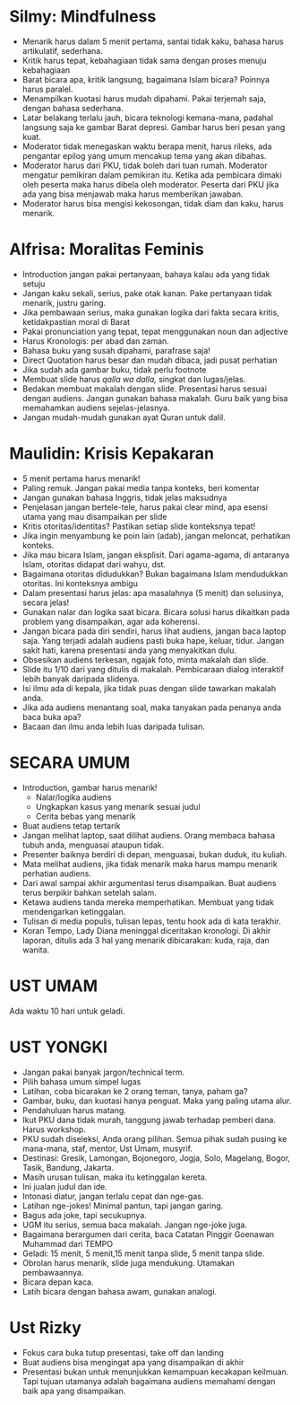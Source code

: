 # Silmy: Mindfulness
- Menarik harus dalam 5 menit pertama, santai tidak kaku, bahasa harus artikulatif, sederhana. 
- Kritik harus tepat, kebahagiaan tidak sama dengan proses menuju kebahagiaan
- Barat bicara apa, kritik langsung, bagaimana Islam bicara? Poinnya harus paralel.
- Menampilkan kuotasi harus mudah dipahami. Pakai terjemah saja, dengan bahasa sederhana.
- Latar belakang terlalu jauh, bicara teknologi kemana-mana, padahal langsung saja ke gambar Barat depresi. Gambar harus beri pesan yang kuat.
- Moderator tidak menegaskan waktu berapa menit, harus rileks, ada pengantar epilog yang umum mencakup tema yang akan dibahas.
- Moderator harus dari PKU, tidak boleh dari tuan rumah. Moderator mengatur pemikiran dalam pemikiran itu. Ketika ada pembicara dimaki oleh peserta maka harus dibela oleh moderator. Peserta dari PKU jika ada yang bisa menjawab maka harus memberikan jawaban.
- Moderator harus bisa mengisi kekosongan, tidak diam dan kaku, harus menarik.

# Alfrisa: Moralitas Feminis
- Introduction jangan pakai pertanyaan, bahaya kalau ada yang tidak setuju
- Jangan kaku sekali, serius, pake otak kanan. Pake pertanyaan tidak menarik, justru garing.
- Jika pembawaan serius, maka gunakan logika dari fakta secara kritis, ketidakpastian moral di Barat
- Pakai pronunciation yang tepat, tepat menggunakan noun dan adjective
- Harus Kronologis: per abad dan zaman.
- Bahasa buku yang susah dipahami, parafrase saja!
- Direct Quotation harus besar dan mudah dibaca, jadi pusat perhatian
- Jika sudah ada gambar buku, tidak perlu footnote
- Membuat slide harus *qalla wa dalla,* singkat dan lugas/jelas.
- Bedakan membuat makalah dengan slide. Presentasi harus sesuai dengan audiens. Jangan gunakan bahasa makalah. Guru baik yang bisa memahamkan audiens sejelas-jelasnya.
- Jangan mudah-mudah gunakan ayat Quran untuk dalil.

# Maulidin: Krisis Kepakaran
- 5 menit pertama harus menarik!
- Paling remuk.
  Jangan pakai media tanpa konteks, beri komentar
- Jangan gunakan bahasa Inggris, tidak jelas maksudnya
- Penjelasan jangan bertele-tele, harus pakai clear mind, apa esensi utama yang mau disampaikan per slide
- Kritis otoritas/identitas? Pastikan setiap slide konteksnya tepat!
- Jika ingin menyambung ke poin lain (adab), jangan meloncat, perhatikan konteks.
- Jika mau bicara Islam, jangan eksplisit. Dari agama-agama, di antaranya Islam, otoritas didapat dari wahyu, dst. 
- Bagaimana otoritas didudukkan? Bukan bagaimana Islam mendudukkan otoritas. Ini konteksnya ambigu
- Dalam presentasi harus jelas: apa masalahnya (5 menit) dan solusinya, secara jelas!
- Gunakan nalar dan logika saat bicara. Bicara solusi harus dikaitkan pada problem yang disampaikan, agar ada koherensi.
- Jangan bicara pada diri sendiri, harus lihat audiens, jangan baca laptop saja. Yang terjadi adalah audiens pasti buka hape, keluar, tidur. Jangan sakit hati, karena presentasi anda yang menyakitkan dulu.
- Obsesikan audiens terkesan, ngajak foto, minta makalah dan slide.
- Slide itu 1/10 dari yang ditulis di makalah. Pembicaraan dialog interaktif lebih banyak daripada slidenya. 
- Isi ilmu ada di kepala, jika tidak puas dengan slide tawarkan makalah anda.
- Jika ada audiens menantang soal, maka tanyakan pada penanya anda baca buka apa?
- Bacaan dan ilmu anda lebih luas daripada tulisan.

# SECARA UMUM
- Introduction, gambar harus menarik!
	- Nalar/logika audiens
	- Ungkapkan kasus yang menarik sesuai judul
	- Cerita bebas yang menarik
- Buat audiens tetap tertarik
- Jangan melihat laptop, saat dilihat audiens. Orang membaca bahasa tubuh anda, menguasai ataupun tidak.
- Presenter baiknya berdiri di depan, menguasai, bukan duduk, itu kuliah.
- Mata melihat audiens, jika tidak menarik maka harus mampu menarik perhatian audiens.
- Dari awal sampai akhir argumentasi terus disampaikan. Buat audiens terus berpikir bahkan setelah salam. 
- Ketawa audiens tanda mereka memperhatikan. Membuat yang tidak mendengarkan ketinggalan.
- Tulisan di media populis, tulisan lepas, tentu hook ada di kata terakhir.
- Koran Tempo, Lady Diana meninggal diceritakan kronologi. Di akhir laporan, ditulis ada 3 hal yang menarik dibicarakan: kuda, raja, dan wanita.

# UST UMAM
Ada waktu 10 hari untuk geladi.

# UST YONGKI
- Jangan pakai banyak jargon/technical term.
- Pilih bahasa umum simpel lugas
- Latihan, coba bicarakan ke 2 orang teman, tanya, paham ga?
- Gambar, buku, dan kuotasi hanya penguat. Maka yang paling utama alur.
- Pendahuluan harus matang. 
- Ikut PKU dana tidak murah, tanggung jawab terhadap pemberi dana. Harus workshop.
- PKU sudah diseleksi, Anda orang pilihan. Semua pihak sudah pusing ke mana-mana, staf, mentor, Ust Umam, musyrif. 
- Destinasi: Gresik, Lamongan, Bojonegoro, Jogja, Solo, Magelang, Bogor, Tasik, Bandung, Jakarta. 
- Masih urusan tulisan, maka itu ketinggalan kereta.
- Ini jualan judul dan ide.
- Intonasi diatur, jangan terlalu cepat dan nge-gas.
- Latihan nge-jokes! Minimal pantun, tapi jangan garing.
- Bagus ada joke, tapi secukupnya.
- UGM itu serius, semua baca makalah. Jangan nge-joke juga. 
- Bagaimana berargumen dari cerita, baca Catatan Pinggir Goenawan Muhammad dari TEMPO
- Geladi: 15 menit, 5 menit,15 menit tanpa slide, 5 menit tanpa slide. 
- Obrolan harus menarik, slide juga mendukung. Utamakan pembawaannya.
- Bicara depan kaca.
- Latih bicara dengan bahasa awam, gunakan analogi.
# Ust Rizky
- Fokus cara buka tutup presentasi, take off dan landing
- Buat audiens bisa mengingat apa yang disampaikan di akhir
- Presentasi bukan untuk menunjukkan kemampuan kecakapan keilmuan. Tapi tujuan utamanya adalah bagaimana audiens memahami dengan baik apa yang disampaikan.